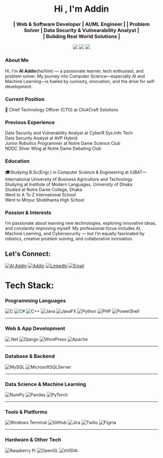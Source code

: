 <h1 align="center">Hi , I'm Addin</h1>
<h3 align="center">| Web & Software Developer | AI/ML Engineer |
| Problem Solver | Data Security & Vulnearability Analyst |<br>| Buliding Real World Solutions |</h3>

<p align="center">
  <img src="https://img.shields.io/badge/-AI/ML-00BFFF?style=flat-square&logo=python&logoColor=white" />
  <img src="https://img.shields.io/badge/-Coding-4CAF50?style=flat-square&logo=cplusplus&logoColor=white" />
  <img src="https://img.shields.io/badge/-OpenSource-FF5733?style=flat-square&logo=github&logoColor=white" />
</p>

<h3>About Me</h3>Hi, I'm <b>Al Addin</b>(he/him) — a passionate learner, tech enthusiast, and problem solver. My journey into Computer Science—especially AI and Machine Learning—is fueled by curiosity, innovation, and the drive for self-development.

<h3>Current Position</h3><p>💼 Chief Technology Officer (CTO) at ClickCraft Solutions
<b><h3>Previous Experience
</h3></b>Data Security and Vulnerability Analyst at CyberR Sys.Info Tech<br>
Data Security Analyst at AVP Hybrid<br>
Junior Robotics Programmer at Notre Dame Science Club<br>
NDDC Silver Wing at Notre Dame Debating Club<br>
<h3>Education</h3>
🎓Studying B.Sc(Engr.) in Computer Science & Engineering at IUBAT—International University of Business Agriculture and Technology<br>
Studying at Institute of Modern Languages, University of Dhaka<br>
Studied at Notre Dame College, Dhaka<br>
Went to A To Z International School<br>
Went to Mirpur Shiddhanta High School<br>
<h3>Passion & Interests</h3>
I’m passionate about learning new technologies, exploring innovative ideas, and constantly improving myself. My professional focus includes AI, Machine Learning, and Cybersecurity — but I’m equally fascinated by robotics, creative problem solving, and collaborative innovation.</p>



## Let's Connect:
[![Al Addin](https://img.shields.io/badge/Al%20Addin-%231877F2.svg?logo=facebook&logoColor=white)](https://facebook.com/addin_alt) 
[![Addin](https://img.shields.io/badge/Addin-%23E4405F.svg?logo=instagram&logoColor=white)](https://instagram.com/addin_alt) 
[![LinkedIn](https://img.shields.io/badge/-LinkedIn-%230077B5.svg?logo=linkedin&logoColor=white&label=)](https://linkedin.com/in/addin-alt) 
[![Email](https://img.shields.io/badge/Email-D14836?logo=gmail&logoColor=white)](mailto:info.addincse@gmail.com)



# Tech Stack:

### Programming Languages
![C](https://img.shields.io/badge/C-%2300599C.svg?style=for-the-badge&logo=c&logoColor=white)
![C#](https://img.shields.io/badge/C%23-%23239120.svg?style=for-the-badge&logo=csharp&logoColor=white)
![C++](https://img.shields.io/badge/C++-%2300599C.svg?style=for-the-badge&logo=c%2B%2B&logoColor=white)
![Java](https://img.shields.io/badge/Java-%23ED8B00.svg?style=for-the-badge&logo=openjdk&logoColor=white)
![JavaFX](https://img.shields.io/badge/JavaFX-%23FF0000.svg?style=for-the-badge&logo=java&logoColor=white)
![Python](https://img.shields.io/badge/Python-3670A0?style=for-the-badge&logo=python&logoColor=ffdd54)
![PHP](https://img.shields.io/badge/PHP-%23777BB4.svg?style=for-the-badge&logo=php&logoColor=white)
![PowerShell](https://img.shields.io/badge/PowerShell-%235391FE.svg?style=for-the-badge&logo=powershell&logoColor=white)

---

### Web & App Development
![.Net](https://img.shields.io/badge/.NET-5C2D91?style=for-the-badge&logo=.net&logoColor=white)
![Django](https://img.shields.io/badge/Django-%23092E20.svg?style=for-the-badge&logo=django&logoColor=white)
![WordPress](https://img.shields.io/badge/WordPress-%23117AC9.svg?style=for-the-badge&logo=wordpress&logoColor=white)
![Apache](https://img.shields.io/badge/Apache-%23D42029.svg?style=for-the-badge&logo=apache&logoColor=white)

---

### Database & Backend
![MySQL](https://img.shields.io/badge/MySQL-4479A1.svg?style=for-the-badge&logo=mysql&logoColor=white)
![MicrosoftSQLServer](https://img.shields.io/badge/Microsoft%20SQL%20Server-CC2927?style=for-the-badge&logo=microsoft%20sql%20server&logoColor=white)

---

### Data Science & Machine Learning
![NumPy](https://img.shields.io/badge/NumPy-%23013243.svg?style=for-the-badge&logo=numpy&logoColor=white)
![Pandas](https://img.shields.io/badge/Pandas-%23150458.svg?style=for-the-badge&logo=pandas&logoColor=white)
![PyTorch](https://img.shields.io/badge/PyTorch-%23EE4C2C.svg?style=for-the-badge&logo=PyTorch&logoColor=white)

---

### Tools & Platforms
![Windows Terminal](https://img.shields.io/badge/Windows%20Terminal-%234D4D4D.svg?style=for-the-badge&logo=windows-terminal&logoColor=white)
![GitHub](https://img.shields.io/badge/GitHub-%23121011.svg?style=for-the-badge&logo=github&logoColor=white)
![Jira](https://img.shields.io/badge/Jira-%230A0FFF.svg?style=for-the-badge&logo=jira&logoColor=white)
![Twilio](https://img.shields.io/badge/Twilio-F22F46?style=for-the-badge&logo=twilio&logoColor=white)
![Figma](https://img.shields.io/badge/Figma-%23F24E1E.svg?style=for-the-badge&logo=figma&logoColor=white)

---

###  Hardware & Other Tech
![Raspberry Pi](https://img.shields.io/badge/Raspberry_Pi-C51A4A?style=for-the-badge&logo=raspberry-pi&logoColor=white)
![OpenGL](https://img.shields.io/badge/OpenGL-white?logo=opengl&style=for-the-badge&logoColor=black)
![nVIDIA](https://img.shields.io/badge/NVIDIA-%2376B900.svg?style=for-the-badge&logo=nvidia&logoColor=white)





